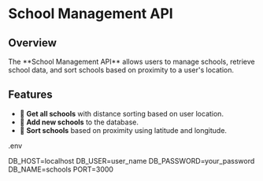 <h1>School Management API</h1>

## Overview
<p>The **School Management API** allows users to manage schools, retrieve school data, and sort schools based on proximity to a user's location.</p>

## Features
- 📌 **Get all schools** with distance sorting based on user location.
- 📌 **Add new schools** to the database.
- 📌 **Sort schools** based on proximity using latitude and longitude.
<p>.env</p>
DB_HOST=localhost
DB_USER=user_name
DB_PASSWORD=your_password
DB_NAME=schools
PORT=3000
